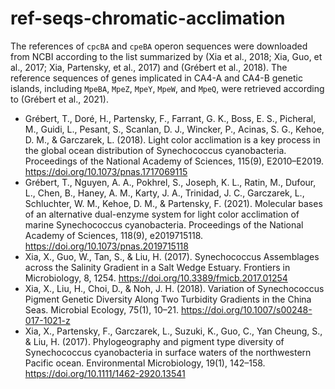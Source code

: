 # ref-seqs-chromatic-acclimation

The references of `cpcBA` and `cpeBA` operon sequences were downloaded from NCBI according to the list summarized by (Xia et al., 2018; Xia, Guo, et al., 2017; Xia, Partensky, et al., 2017) and (Grébert et al., 2018). The reference sequences of genes implicated in CA4-A and CA4-B genetic islands, including `MpeBA`, `MpeZ`, `MpeY`, `MpeW`, and `MpeQ`, were retrieved according to (Grébert et al., 2021).


- Grébert, T., Doré, H., Partensky, F., Farrant, G. K., Boss, E. S., Picheral, M., Guidi, L., Pesant, S., Scanlan, D. J., Wincker, P., Acinas, S. G., Kehoe, D. M., & Garczarek, L. (2018). Light color acclimation is a key process in the global ocean distribution of Synechococcus cyanobacteria. Proceedings of the National Academy of Sciences, 115(9), E2010–E2019. https://doi.org/10.1073/pnas.1717069115
- Grébert, T., Nguyen, A. A., Pokhrel, S., Joseph, K. L., Ratin, M., Dufour, L., Chen, B., Haney, A. M., Karty, J. A., Trinidad, J. C., Garczarek, L., Schluchter, W. M., Kehoe, D. M., & Partensky, F. (2021). Molecular bases of an alternative dual-enzyme system for light color acclimation of marine Synechococcus cyanobacteria. Proceedings of the National Academy of Sciences, 118(9), e2019715118. https://doi.org/10.1073/pnas.2019715118
- Xia, X., Guo, W., Tan, S., & Liu, H. (2017). Synechococcus Assemblages across the Salinity Gradient in a Salt Wedge Estuary. Frontiers in Microbiology, 8, 1254. https://doi.org/10.3389/fmicb.2017.01254
- Xia, X., Liu, H., Choi, D., & Noh, J. H. (2018). Variation of Synechococcus Pigment Genetic Diversity Along Two Turbidity Gradients in the China Seas. Microbial Ecology, 75(1), 10–21. https://doi.org/10.1007/s00248-017-1021-z
- Xia, X., Partensky, F., Garczarek, L., Suzuki, K., Guo, C., Yan Cheung, S., & Liu, H. (2017). Phylogeography and pigment type diversity of Synechococcus cyanobacteria in surface waters of the northwestern Pacific ocean. Environmental Microbiology, 19(1), 142–158. https://doi.org/10.1111/1462-2920.13541

